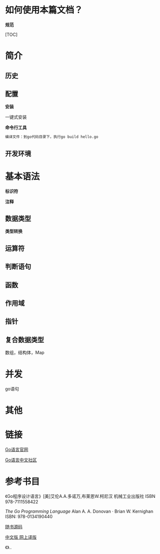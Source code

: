 # 如何使用本篇文档？





**规范**





[TOC]





# 简介

## 历史

## 配置

**安装**

一键式安装

**命令行工具**

```bash
编译文件：到go代码目录下，执行go build hello.go
```

## 开发环境





# 基本语法

**标识符**

**注释**

## 数据类型

**类型转换**

## 运算符

## 判断语句

## 函数

## 作用域

## 指针

## 复合数据类型

数组，结构体，Map





# 并发

go语句





# 其他









# 链接

[Go语言官网](https://golang.google.cn)

[Go语言中文社区](https://studygolang.com)



# 参考书目

《Go程序设计语言》[美]艾伦A.A.多诺万,布莱恩W.柯尼汉 机械工业出版社 ISBN 978-7111558422

*The Go Programming Language* Alan A. A. Donovan · Brian W. Kernighan ISBN: 978-0134190440

[随书源码](http://www.gopl.io)

[中文版 网上译版](https://github.com/gopl-zh/gopl-zh.github.com)



《》..